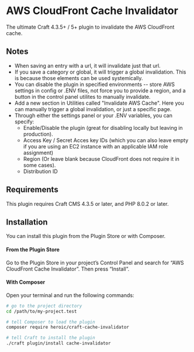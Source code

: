 # AWS CloudFront Cache Invalidator

The ultimate Craft 4.3.5+ / 5+ plugin to invalidate the AWS CloudFront cache.


## Notes

* When saving an entry with a url, it will invalidate just that url.
* If you save a category or global, it will trigger a global invalidation.  This is because those elements can be used systemically.
* You can disable the plugin in specified environments -- store AWS settings in config or .ENV files, not force you to provide a region, and a button in the control panel utilites to manually invalidate.
* Add a new section in Utilities called "Invalidate AWS Cache".  Here you can manually trigger a global invalidation, or just a specific page.
* Through either the settings panel or your .ENV variables, you can specify:
  * Enable/Disable the plugin (great for disabling locally but leaving in production).
  * Access Key / Secret Acces key IDs (which you can also leave empty if you are using an EC2 instance with an applicable IAM role assignment)
  * Region (Or leave blank because CloudFront does not require it in some cases).
  * Distribution ID


## Requirements

This plugin requires Craft CMS 4.3.5 or later, and PHP 8.0.2 or later.

## Installation

You can install this plugin from the Plugin Store or with Composer.

#### From the Plugin Store

Go to the Plugin Store in your project’s Control Panel and search for “AWS CloudFront Cache Invalidator”. Then press “Install”.


#### With Composer

Open your terminal and run the following commands:


```bash
# go to the project directory
cd /path/to/my-project.test

# tell Composer to load the plugin
composer require heroic/craft-cache-invalidator

# tell Craft to install the plugin
./craft plugin/install cache-invalidator
```
